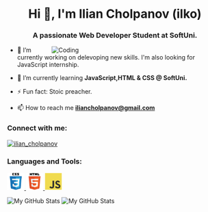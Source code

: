 <h1 align="center">Hi 👋, I'm Ilian Cholpanov (ilko)</h1>
<h3 align="center">A passionate Web Developer Student at SoftUni.</h3>
<img align="right" alt="Coding" width="400" src="https://media.tenor.com/-GqR-QpqkLYAAAAM/thinker-art.gif">

- 🔭 I’m currently working on delevoping new skills. I'm also looking for JavaScript internship.

- 🌱 I’m currently learning **JavaScript,HTML & CSS @ SoftUni.**

- ⚡ Fun fact: Stoic preacher.

- 📫 How to reach me **iliancholpanov@gmail.com**

<h3 align="left">Connect with me:</h3>
<p align="left">
<a href="https://instagram.com/ilian_cholpanov" target="blank"><img align="center" src="https://raw.githubusercontent.com/rahuldkjain/github-profile-readme-generator/master/src/images/icons/Social/instagram.svg" alt="ilian_cholpanov" height="30" width="40" /></a>
</p>

<h3 align="left">Languages and Tools:</h3>
<p align="left"> <a href="https://www.w3schools.com/css/" target="_blank" rel="noreferrer"> <img src="https://raw.githubusercontent.com/devicons/devicon/master/icons/css3/css3-original-wordmark.svg" alt="css3" width="40" height="40"/> </a> <a href="https://www.w3.org/html/" target="_blank" rel="noreferrer"> <img src="https://raw.githubusercontent.com/devicons/devicon/master/icons/html5/html5-original-wordmark.svg" alt="html5" width="40" height="40"/> </a> <a href="https://developer.mozilla.org/en-US/docs/Web/JavaScript" target="_blank" rel="noreferrer"> <img src="https://raw.githubusercontent.com/devicons/devicon/master/icons/javascript/javascript-original.svg" alt="javascript" width="40" height="40"/> </a> </p>

<p>
  <!-- <summary>:zap: GitHub Stats</summary> -->
  <img height="165em" alt="My GitHub Stats" src="https://github-readme-stats.vercel.app/api?username=denislav4oto&show_icons=true&bg_color=00000000&hide_border=true&text_color=3498db&&count_private=true&include_all_commits=true" />
  <img height="130em" alt="My GitHub Stats" src="https://github-readme-stats.vercel.app/api/top-langs/?username=denislav4oto&langs_count=8&layout=compact&hide_border=true&bg_color=00000000&text_color=3498db&&count_private=true&include_all_commits=true" />
</p>
